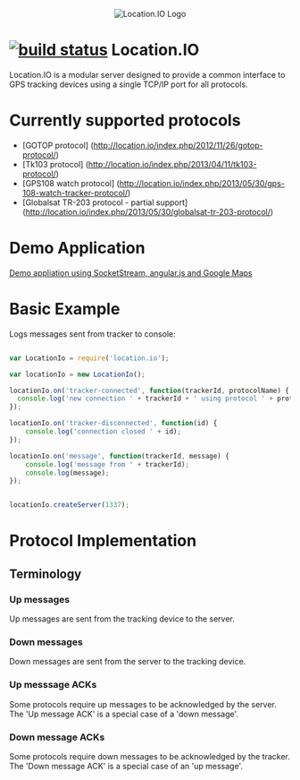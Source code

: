 <p align="center">
  <img src="http://location.io/wp-content/themes/responsive-location/images/logo.jpg" alt="Location.IO Logo"/>
</p>

[![build status](https://secure.travis-ci.org/alexbirkett/location.io.png)](http://travis-ci.org/alexbirkett/location.io)
Location.IO
===========

Location.IO is a modular server designed to provide a common interface to GPS tracking devices using a single TCP/IP port for all protocols.

Currently supported protocols
===========

* [GOTOP protocol] (http://location.io/index.php/2012/11/26/gotop-protocol/)
* [Tk103 protocol] (http://location.io/index.php/2013/04/11/tk103-protocol/)
* [GPS108 watch protocol] (http://location.io/index.php/2013/05/30/gps-108-watch-tracker-protocol/)
* [Globalsat TR-203 protocol - partial support] (http://location.io/index.php/2013/05/30/globalsat-tr-203-protocol/)

Demo Application
===========
[Demo appliation using SocketStream, angular.js and Google Maps](https://github.com/alexbirkett/demo.location.io)


Basic Example
==========
Logs messages sent from tracker to console:

```js

var LocationIo = require('location.io');

var locationIo = new LocationIo();

locationIo.on('tracker-connected', function(trackerId, protocolName) {
  console.log('new connection ' + trackerId + ' using protocol ' + protocolName);
});

locationIo.on('tracker-disconnected', function(id) {
	console.log('connection closed ' + id);
});

locationIo.on('message', function(trackerId, message) {
	console.log('message from ' + trackerId);
	console.log(message);
});


locationIo.createServer(1337);
```


# Protocol Implementation #

## Terminology ##
### Up messages ###
Up messages are sent from the tracking device to the server.

### Down messages ###
Down messages are sent from the server to the tracking device.

### Up messsage ACKs ###
Some protocols require up messages to be acknowledged by the server. The 'Up message ACK' is a special case of a 'down message'.

### Down message ACKs ###
Some protocols require down messages to be acknowledged by the tracker. The 'Down message ACK' is a special case of an 'up message'.


